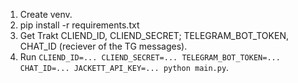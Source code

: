 1. Create venv.
2. pip install -r requirements.txt
3. Get Trakt CLIEND_ID, CLIEND_SECRET; TELEGRAM_BOT_TOKEN, CHAT_ID (reciever of the TG messages).
4. Run `CLIEND_ID=... CLIEND_SECRET=... TELEGRAM_BOT_TOKEN=... CHAT_ID=... JACKETT_API_KEY=... python main.py`.
